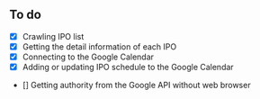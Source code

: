 ## To do
- [x] Crawling IPO list
- [x] Getting the detail information of each IPO
- [x] Connecting to the Google Calendar
- [x] Adding or updating IPO schedule to the Google Calendar
- [] Getting authority from the Google API without web browser
